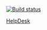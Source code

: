 [![Build status](https://ci.appveyor.com/api/projects/status/gn733xq4bn9pjc5o?svg=true)](https://ci.appveyor.com/project/annamalia3000/helpdesk-frontend)

[HelpDesk](https://annamalia3000.github.io/helpdesk_frontend/)